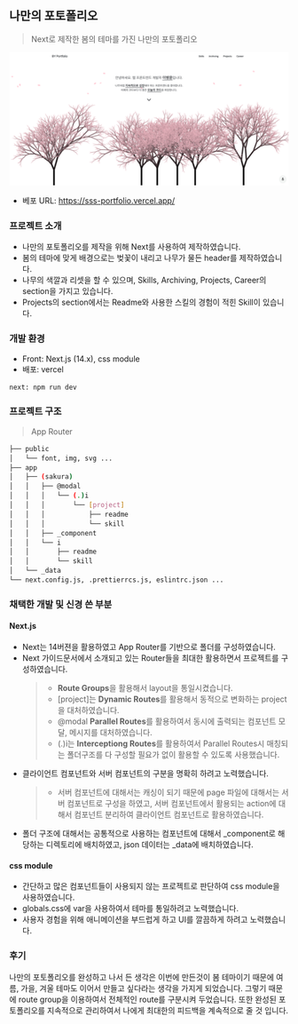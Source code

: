 ## 나만의 포토폴리오
> Next로 제작한 봄의 테마를 가진 나만의 포토폴리오


![readme.png](./public/img/readme.png)
- 베포 URL: https://sss-portfolio.vercel.app/

### 프로젝트 소개

- 나만의 포토폴리오를 제작을 위해 Next를 사용하여 제작하였습니다.
- 봄의 테마에 맞게 배경으로는 벚꽃이 내리고 나무가 물든 header를 제작하였습니다.
- 나무의 색깔과 리셋을 할 수 있으며, Skills, Archiving, Projects, Career의 section을 가지고 있습니다.
- Projects의 section에서는 Readme와 사용한 스킬의 경험이 적힌 Skill이 있습니다.

### 개발  환경

- Front: Next.js (14.x), css module
- 배포: vercel
```bash
next: npm run dev
```

### 프로젝트 구조

> App Router

```bash
├── public
│   └── font, img, svg ...
├── app
│   ├── (sakura)
│   │   ├── @modal
│   │   │   └── (.)i
│   │   │       └── [project]
│   │   │           ├── readme
│   │   │           └── skill
│   │   ├── _component
│   │   └── i
│   │       ├── readme
│   │       └── skill
│   └── _data
└── next.config.js, .prettierrcs.js, eslintrc.json ...
``` 

### 채택한 개발 및 신경 쓴 부분

#### Next.js

- Next는 14버젼을 활용하였고 App Router를 기반으로 폴더를 구성하였습니다.
- Next 가이드문서에서 소개되고 있는 Router들을 최대한 활용하면서 프로젝트를 구성하였습니다.
  > - <b>Route Groups</b>을 활용해서 layout을 통일시켰습니다.
  > - [project]는 <b>Dynamic Routes</b>를 활용해서 동적으로 변화하는 project을 대처하였습니다.
  > - @modal <b>Parallel Routes</b>를 활용하여서 동시에 출력되는 컴포넌트 모달, 메시지를 대처하였습니다.
  > - (.)i는 <b>Interceptiong Routes</b>를 활용하여서 Parallel Routes시 매칭되는 폴더구조를 다 구성할 필요가 없이 활용할 수 있도록 사용했습니다.
- 클라이언트 컴포넌트와 서버 컴포넌트의 구분을 명확히 하려고 노력했습니다.
  > - 서버 컴포넌트에 대해서는 캐싱이 되기 때문에 page 파일에 대해서는 서버 컴포넌트로 구성을 하였고, 서버 컴포넌트에서 활용되는 action에 대해서 컴포넌트 분리하여 클라이언트 컴포넌트로 활용하였습니다.
- 폴더 구조에 대해서는 공통적으로 사용하는 컴포넌트에 대해서 _component로 해당하는 디렉토리에 배치하였고, json 데이터는 _data에 배치하였습니다.

#### css module

- 간단하고 많은 컴포넌트들이 사용되지 않는 프로젝트로 판단하여 css module을 사용하였습니다.
- globals.css에 var을 사용하여서 테마를 통일하려고 노력했습니다.
- 사용자 경험을 위해 애니메이션을 부드럽게 하고 UI를 깔끔하게 하려고 노력했습니다.

### 후기

나만의 포토폴리오를 완성하고 나서 든 생각은 이번에 만든것이 봄 테마이기 때문에 여름, 가을, 겨울 테마도 이어서 만들고 싶다라는 생각을 가지게 되었습니다. 그렇기 때문에 route group을 이용하여서 전체적인 route를 구분시켜 두었습니다.
또한 완성된 포토폴리오를 지속적으로 관리하여서 나에게 최대한의 피드백을 계속적으로 줄 것 입니다.